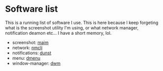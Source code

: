 # Software list

This is a running list of software I use. This is here because I keep forgeting what is the screenshot utility I'm using,
or what network manager, notification deamon etc... I have a short memory, lol.


- screenshot: [maim](https://github.com/naelstrof/maim)
- network: [nmcli](https://wiki.archlinux.org/title/NetworkManager)
- notifications: [dunst](https://wiki.archlinux.org/title/Dunst)
- menu: [dmenu](https://wiki.archlinux.org/title/dmenu)
- window-manager: [dwm](https://wiki.archlinux.org/title/Dwm)

